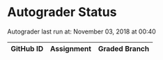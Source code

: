 # Autograder Status
Autograder last run at: November 03, 2018 at 00:40

| GitHub ID | Assignment | Graded Branch |
|-----------|------------|---------------|
